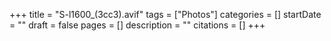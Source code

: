+++
title = "S-l1600_(3cc3).avif"
tags = ["Photos"]
categories = []
startDate = ""
draft = false
pages = []
description = ""
citations = []
+++
